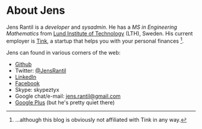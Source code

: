 About Jens
==========

Jens Rantil is a *developer* and *sysadmin*. He has a *MS in Engineering
Mathematics* from [Lund Institute of
Technology](http://www.lth.se/english/) (LTH),
Sweden. His current employer is
[Tink](http://www.tinkapp.com), a startup that helps you with your
personal finances [^1].

Jens can found in various corners of the web:

-   [Github](http://www.github.com/JensRantil)
-   Twitter: [@JensRantil](http://www.twitter.com/JensRantil)
-   [LinkedIn](http://www.linkedin.com/in/jensrantil)
-   [Facebook](http://www.facebook.com/jens.rantil)
-   Skype: skypeztyx
-   Google chat/e-mail: <jens.rantil@gmail.com>
-   [Google Plus](https://plus.google.com/112898131372161120283) (but
    he's pretty quiet there)

[^1]: ...although this blog is obviously not affiliated with Tink in any
    way.

